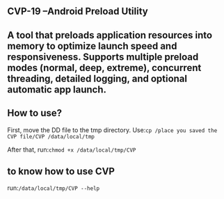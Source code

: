 CVP-19 –Android Preload Utility
---
A tool that preloads application resources into memory to optimize launch speed and responsiveness.
Supports multiple preload modes (normal, deep, extreme), concurrent threading, detailed logging, and optional automatic app launch.
---
How to use? 
---
First, move the DD file to the tmp directory. 
Use:```cp /place you saved the CVP file/CVP /data/local/tmp ```

After that, 
run:```chmod +x /data/local/tmp/CVP ```

to know how to use CVP
---
run:```/data/local/tmp/CVP --help ```
